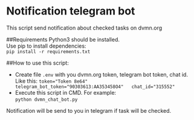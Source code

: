 Notification telegram bot
=====================
 
This script send notification about checked tasks on dvmn.org

##Requirements
Python3 should be installed.  
Use pip to install dependencies:  
```pip install -r requirements.txt```

##How to use this script:  
* Create file  ```.env``` with you dvmn.org token, telegram bot token, chat id.  
Like this: ```token="Token 8e64"  
              telegram_bot_token="90303613:AA353458O4"  
              chat_id="315552"```  
* Execute this script in CMD.
For example:  
```python dvmn_chat_bot.py```

Notification will be send to you in telegram if task will be checked.
